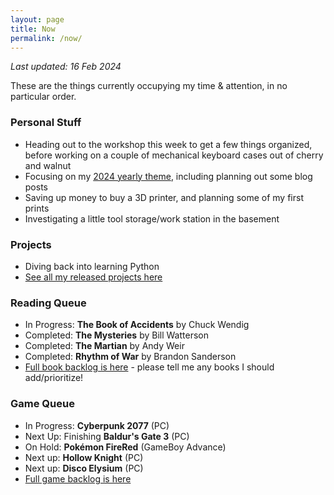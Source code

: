 ```yaml
---
layout: page
title: Now
permalink: /now/
---
```


*Last updated: 16 Feb 2024*

These are the things currently occupying my time & attention, in no particular order.

### Personal Stuff

- Heading out to the workshop this week to get a few things organized, before working on a couple of mechanical keyboard cases out of cherry and walnut
- Focusing on my [2024 yearly theme](/year-of-understanding), including planning out some blog posts
- Saving up money to buy a 3D printer, and planning some of my first prints
- Investigating a little tool storage/work station in the basement

### Projects

- Diving back into learning Python
- [See all my released projects here](/projects)

### Reading Queue

- In Progress: **The Book of Accidents** by Chuck Wendig
- Completed: **The Mysteries** by Bill Watterson
- Completed: **The Martian** by Andy Weir
- Completed: **Rhythm of War** by Brandon Sanderson
- [Full book backlog is here][books] - please tell me any books I should add/prioritize!

### Game Queue

- In Progress: **Cyberpunk 2077** (PC)
- Next Up: Finishing **Baldur's Gate 3** (PC)
- On Hold: **Pokémon FireRed** (GameBoy Advance)
- Next up: **Hollow Knight** (PC)
- Next up: **Disco Elysium** (PC)
- [Full game backlog is here][games]

[books]: https://docs.google.com/spreadsheets/d/1-1PcHF6xzFKTaTvxnfjm6bVgo4pd5yIr3nbxsbckoFo/edit?usp=sharing
[games]: https://docs.google.com/spreadsheets/d/1zg-SOYI8DlH-ibSNslfPtq0xJB4sEMb_7OHKbq2qclk/edit?usp=sharing
